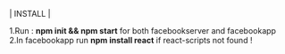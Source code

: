 | INSTALL |

1.Run :     <b>npm init && npm start</b>     for both facebookserver and facebookapp
2.In facebookapp run <b>npm install react</b> if react-scripts not found !
